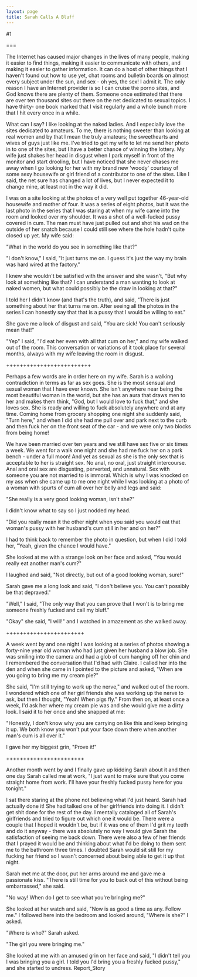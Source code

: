 ```yaml
---
layout: page
title: Sarah Calls A Bluff
---
```

#1 

===

The Internet has caused major changes in the lives of many people, making it easier to find things, making it easier to communicate with others, and making it easier to gather information. It can do a host of other things that I haven't found out how to use yet, chat rooms and bulletin boards on almost every subject under the sun, and sex - oh yes, the sex! I admit it. The only reason I have an Internet provider is so I can cruise the porno sites, and God knows there are plenty of them. Someone once estimated that there are over ten thousand sites out there on the net dedicated to sexual topics. I have thirty- one book marked that I visit regularly and a whole bunch more that I hit every once in a while. 

What can I say? I like looking at the naked ladies. And I especially love the sites dedicated to amateurs. To me, there is nothing sweeter than looking at real women and by that I mean the truly amateurs; the sweethearts and wives of guys just like me. I've tried to get my wife to let me send her photo in to one of the sites, but I have a better chance of winning the lottery. My wife just shakes her head in disgust when I park myself in front of the monitor and start drooling, but I have noticed that she never chases me away when I go looking for her with my brand new 'woody' courtesy of some sexy housewife or girl friend of a contributor to one of the sites. Like I said, the net sure has changed a lot of lives, but I never expected it to change mine, at least not in the way it did. 

I was on a site looking at the photos of a very well put together 46-year-old housewife and mother of four. It was a series of eight photos, but it was the last photo in the series that I was staring at when my wife came into the room and looked over my shoulder. It was a shot of a well-fucked pussy covered in cum. The man must have just pulled out and shot his wad on the outside of her snatch because I could still see where the hole hadn't quite closed up yet. My wife said: 

"What in the world do you see in something like that?" 

"I don't know," I said, "It just turns me on. I guess it's just the way my brain was hard wired at the factory." 

I knew she wouldn't be satisfied with the answer and she wasn't, "But why look at something like that? I can understand a man wanting to look at naked women, but what could possibly be the draw in looking at that?" 

I told her I didn't know (and that's the truth), and said, "There is just something about her that turns me on. After seeing all the photos in the series I can honestly say that that is a pussy that I would be willing to eat." 

She gave me a look of disgust and said, "You are sick! You can't seriously mean that!" 

"Yep" I said, "I'd eat her even with all that cum on her," and my wife walked out of the room. This conversation or variations of it took place for several months, always with my wife leaving the room in disgust. 

+++++++++++++++++++++++++ 

Perhaps a few words are in order here on my wife. Sarah is a walking contradiction in terms as far as sex goes. She is the most sensual and sexual woman that I have ever known. She isn't anywhere near being the most beautiful woman in the world, but she has an aura that draws men to her and makes them think, "God, but I would love to fuck that," and she loves sex. She is ready and willing to fuck absolutely anywhere and at any time. Coming home from grocery shopping one night she suddenly said, "Turn here," and when I did she had me pull over and park next to the curb and then fuck her on the front seat of the car - and we were only two blocks from being home! 

We have been married over ten years and we still have sex five or six times a week. We went for a walk one night and she had me fuck her on a park bench - under a full moon! And yet as sexual as she is the only sex that is acceptable to her is straight sex. No anal, no oral, just straight intercourse. Anal and oral sex are disgusting, perverted, and unnatural. Sex with someone you are not married to is immoral. Which is why I was knocked on my ass when she came up to me one night while I was looking at a photo of a woman with spurts of cum all over her belly and legs and said: 

"She really is a very good looking woman, isn't she?" 

I didn't know what to say so I just nodded my head. 

"Did you really mean it the other night when you said you would eat that woman's pussy with her husband's cum still in her and on her?" 

I had to think back to remember the photo in question, but when I did I told her, "Yeah, given the chance I would have." 

She looked at me with a strange look on her face and asked, "You would really eat another man's cum?" 

I laughed and said, "Not directly, but out of a good looking woman, sure!" 

Sarah gave me a long look and said, "I don't believe you. You can't possibly be that depraved." 

"Well," I said, "The only way that you can prove that I won't is to bring me someone freshly fucked and call my bluff." 

"Okay" she said, "I will!" and I watched in amazement as she walked away. 

+++++++++++++++++++++++ 

A week went by and one night I was looking at a series of photos showing a forty-nine year old woman who had just given her husband a blow job. She was smiling into the camera and had a glob of cum hanging off her chin and I remembered the conversation that I'd had with Claire. I called her into the den and when she came in I pointed to the picture and asked, "When are you going to bring me my cream pie?" 

She said, "I'm still trying to work up the nerve," and walked out of the room. I wondered which one of her girl friends she was working up the nerve to ask, but then I thought, "Yeah! When pigs fly." From then on, at least once a week, I'd ask her where my cream pie was and she would give me a dirty look. I said it to her once and she snapped at me: 

"Honestly, I don't know why you are carrying on like this and keep bringing it up. We both know you won't put your face down there when another man's cum is all over it." 

I gave her my biggest grin, "Prove it!" 

+++++++++++++++++++++++ 

Another month went by and I finally gave up kidding Sarah about it and then one day Sarah called me at work, "I just want to make sure that you come straight home from work. I'll have your freshly fucked pussy here for you tonight." 

I sat there staring at the phone not believing what I'd just heard. Sarah had actually done it! She had talked one of her girlfriends into doing it. I didn't get shit done for the rest of the day. I mentally cataloged all of Sarah's girlfriends and tried to figure out which one it would be. There were a couple that I hoped it wouldn't be, but if it was one of them I'd grit my teeth and do it anyway - there was absolutely no way I would give Sarah the satisfaction of seeing me back down. There were also a few of her friends that I prayed it would be and thinking about what I'd be doing to them sent me to the bathroom three times. I doubted Sarah would sit still for my fucking her friend so I wasn't concerned about being able to get it up that night. 

Sarah met me at the door, put her arms around me and gave me a passionate kiss. "There is still time for you to back out of this without being embarrassed," she said. 

"No way! When do I get to see what you're bringing me?" 

She looked at her watch and said, "Now is as good a time as any. Follow me." I followed here into the bedroom and looked around, "Where is she?" I asked. 

"Where is who?" Sarah asked. 

"The girl you were bringing me." 

She looked at me with an amused grin on her face and said, "I didn't tell you I was bringing you a girl. I told you I'd bring you a freshly fucked pussy," and she started to undress. Report_Story 
